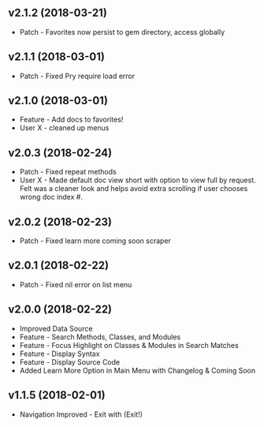 v2.1.2 (2018-03-21) 
------------------

* Patch - Favorites now persist to gem directory, access globally

v2.1.1 (2018-03-01) 
------------------

* Patch - Fixed Pry require load error 

v2.1.0 (2018-03-01) 
------------------

* Feature - Add docs to favorites!
* User X - cleaned up menus

v2.0.3 (2018-02-24)
------------------

* Patch - Fixed repeat methods
* User X - Made default doc view short with option to view full by request. Felt was a cleaner look and helps avoid extra scrolling if user chooses wrong doc index #. 

v2.0.2 (2018-02-23)
------------------

* Patch - Fixed learn more coming soon scraper

v2.0.1 (2018-02-22)
------------------

* Patch - Fixed nil error on list menu 

v2.0.0 (2018-02-22)
------------------

* Improved Data Source 
* Feature - Search Methods, Classes, and Modules
* Feature - Focus Highlight on Classes & Modules in Search Matches
* Feature - Display Syntax
* Feature - Display Source Code
* Added Learn More Option in Main Menu with Changelog & Coming Soon

v1.1.5 (2018-02-01)
------------------

* Navigation Improved - Exit with (Exit!)

